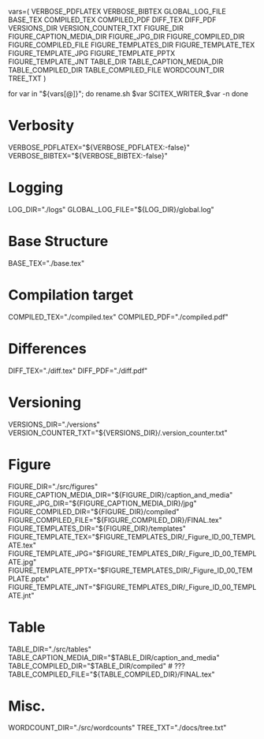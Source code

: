 <!-- ---
!-- Timestamp: 2025-09-26 02:01:26
!-- Author: ywatanabe
!-- File: /ssh:sp:/home/ywatanabe/proj/neurovista/paper/manuscript/RENAME.md
!-- --- -->


vars=(
    VERBOSE_PDFLATEX
    VERBOSE_BIBTEX
    GLOBAL_LOG_FILE
    BASE_TEX
    COMPILED_TEX
    COMPILED_PDF
    DIFF_TEX
    DIFF_PDF
    VERSIONS_DIR
    VERSION_COUNTER_TXT
    FIGURE_DIR
    FIGURE_CAPTION_MEDIA_DIR
    FIGURE_JPG_DIR
    FIGURE_COMPILED_DIR
    FIGURE_COMPILED_FILE
    FIGURE_TEMPLATES_DIR
    FIGURE_TEMPLATE_TEX
    FIGURE_TEMPLATE_JPG
    FIGURE_TEMPLATE_PPTX
    FIGURE_TEMPLATE_JNT
    TABLE_DIR
    TABLE_CAPTION_MEDIA_DIR
    TABLE_COMPILED_DIR
    TABLE_COMPILED_FILE
    WORDCOUNT_DIR
    TREE_TXT
)

for var in "${vars[@]}"; do
    rename.sh $var SCITEX_WRITER_$var -n
done

    

# Verbosity
VERBOSE_PDFLATEX="${VERBOSE_PDFLATEX:-false}"
VERBOSE_BIBTEX="${VERBOSE_BIBTEX:-false}"

# Logging
LOG_DIR="./logs"
GLOBAL_LOG_FILE="${LOG_DIR}/global.log"

# Base Structure
BASE_TEX="./base.tex"

# Compilation target
COMPILED_TEX="./compiled.tex"
COMPILED_PDF="./compiled.pdf"

# Differences
DIFF_TEX="./diff.tex"
DIFF_PDF="./diff.pdf"

# Versioning
VERSIONS_DIR="./versions"
VERSION_COUNTER_TXT="${VERSIONS_DIR}/.version_counter.txt"

# Figure
FIGURE_DIR="./src/figures"
FIGURE_CAPTION_MEDIA_DIR="${FIGURE_DIR}/caption_and_media"
FIGURE_JPG_DIR="${FIGURE_CAPTION_MEDIA_DIR}/jpg"
FIGURE_COMPILED_DIR="${FIGURE_DIR}/compiled"
FIGURE_COMPILED_FILE="${FIGURE_COMPILED_DIR}/FINAL.tex"
FIGURE_TEMPLATES_DIR="${FIGURE_DIR}/templates"
FIGURE_TEMPLATE_TEX="$FIGURE_TEMPLATES_DIR/_Figure_ID_00_TEMPLATE.tex"
FIGURE_TEMPLATE_JPG="$FIGURE_TEMPLATES_DIR/_Figure_ID_00_TEMPLATE.jpg"
FIGURE_TEMPLATE_PPTX="$FIGURE_TEMPLATES_DIR/_Figure_ID_00_TEMPLATE.pptx"
FIGURE_TEMPLATE_JNT="$FIGURE_TEMPLATES_DIR/_Figure_ID_00_TEMPLATE.jnt"

# Table
TABLE_DIR="./src/tables"
TABLE_CAPTION_MEDIA_DIR="$TABLE_DIR/caption_and_media"
TABLE_COMPILED_DIR="$TABLE_DIR/compiled" # ???
TABLE_COMPILED_FILE="${TABLE_COMPILED_DIR}/FINAL.tex"

# Misc.
WORDCOUNT_DIR="./src/wordcounts"
TREE_TXT="./docs/tree.txt"

<!-- EOF -->